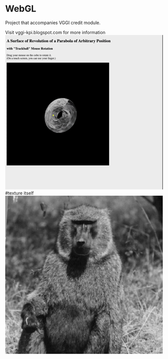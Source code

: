 # WebGL

Project that accompanies VGGI credit module.

Visit vggi-kpi.blogspot.com for more information
![alt text](https://raw.githubusercontent.com/bolobomber/DisciplineVGGI/CGW/cgw.gif)
#texture itself
![alt text](https://raw.githubusercontent.com/bolobomber/DisciplineVGGI/CGW/ezgif-4-596465e9c7.png)
